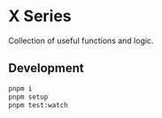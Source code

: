 # X Series

Collection of useful functions and logic.

## Development

```sh
pnpm i
pnpm setup
pnpm test:watch
```
